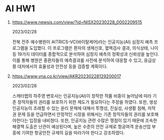 # AI HW1

1. https://www.newsis.com/view/?id=NISX20230228_0002209515

   2023/02/28

   전북 전주 예수병원이 AITRICS-VC(바이탈케어)라는 인공지능(AI) 심정지 예측 프로그램을 도입했다. 이 프로그램은 환자의 생체신호, 혈액검사 결과, 의식상태, 나이 등 19가지 데이터를 종합적으로 분석하여    심정지 예측의 정확성과 신뢰성을 높인다. 이를 통해 병원은 중환자들의 예측결과를 사전에 분석하여 대응할 수 있고, 응급상황 대처에서의 효율성과 안전성 등을 검증할 계획이다.

2. https://www.yna.co.kr/view/AKR20230228129200017

   2023/02/28
   
   스캐터랩의 하주영 변호사는 인공지능(AI)이 창작한 작품 비중이 늘어남에 따라 기존 창작자들의 권리를 보호하기 위한 제도가 필요하다는 주장을 하였다. 또한, 생성 인공지능이 초래할 수 있는 윤리 문제에 대해서 투명성, 진실성, 사생활 침해, 저작권 문제 등을 언급하면서 안정적인 시장을 위해서는 기존 창작자들의 권리를 보호해야한다는 입장을 내비쳤다. 또한, 인공지능 관련 수많은 쟁점이 있기 때문에 조속한 해결책    도출은 난관이 예상된다며, 높은 수준의 안전 규제로 항공여객 운송산업 부흥에 기여한 항공안전 규제의 길을 따라가야 한다고 강조하였다. 
